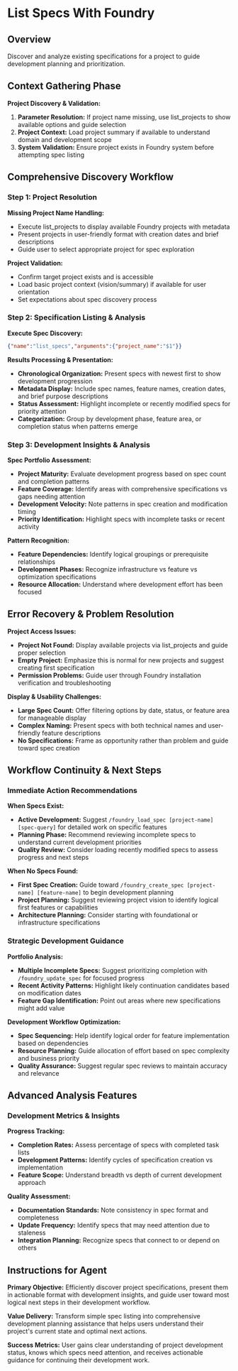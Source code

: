 # List Specs With Foundry

## Overview
Discover and analyze existing specifications for a project to guide development planning and prioritization.

## Context Gathering Phase

**Project Discovery & Validation:**
1. **Parameter Resolution:** If project name missing, use list_projects to show available options and guide selection
2. **Project Context:** Load project summary if available to understand domain and development scope
3. **System Validation:** Ensure project exists in Foundry system before attempting spec listing

## Comprehensive Discovery Workflow

### Step 1: Project Resolution
**Missing Project Name Handling:**
- Execute list_projects to display available Foundry projects with metadata
- Present projects in user-friendly format with creation dates and brief descriptions
- Guide user to select appropriate project for spec exploration

**Project Validation:**
- Confirm target project exists and is accessible
- Load basic project context (vision/summary) if available for user orientation
- Set expectations about spec discovery process

### Step 2: Specification Listing & Analysis
**Execute Spec Discovery:**
```json
{"name":"list_specs","arguments":{"project_name":"$1"}}
```

**Results Processing & Presentation:**
- **Chronological Organization:** Present specs with newest first to show development progression
- **Metadata Display:** Include spec names, feature names, creation dates, and brief purpose descriptions
- **Status Assessment:** Highlight incomplete or recently modified specs for priority attention
- **Categorization:** Group by development phase, feature area, or completion status when patterns emerge

### Step 3: Development Insights & Analysis
**Spec Portfolio Assessment:**
- **Project Maturity:** Evaluate development progress based on spec count and completion patterns
- **Feature Coverage:** Identify areas with comprehensive specifications vs gaps needing attention
- **Development Velocity:** Note patterns in spec creation and modification timing
- **Priority Identification:** Highlight specs with incomplete tasks or recent activity

**Pattern Recognition:**
- **Feature Dependencies:** Identify logical groupings or prerequisite relationships
- **Development Phases:** Recognize infrastructure vs feature vs optimization specifications
- **Resource Allocation:** Understand where development effort has been focused

## Error Recovery & Problem Resolution

**Project Access Issues:**
- **Project Not Found:** Display available projects via list_projects and guide proper selection
- **Empty Project:** Emphasize this is normal for new projects and suggest creating first specification
- **Permission Problems:** Guide user through Foundry installation verification and troubleshooting

**Display & Usability Challenges:**
- **Large Spec Count:** Offer filtering options by date, status, or feature area for manageable display
- **Complex Naming:** Present specs with both technical names and user-friendly feature descriptions
- **No Specifications:** Frame as opportunity rather than problem and guide toward spec creation

## Workflow Continuity & Next Steps

### Immediate Action Recommendations
**When Specs Exist:**
- **Active Development:** Suggest `/foundry_load_spec [project-name] [spec-query]` for detailed work on specific features
- **Planning Phase:** Recommend reviewing incomplete specs to understand current development priorities
- **Quality Review:** Consider loading recently modified specs to assess progress and next steps

**When No Specs Found:**
- **First Spec Creation:** Guide toward `/foundry_create_spec [project-name] [feature-name]` to begin development planning
- **Project Planning:** Suggest reviewing project vision to identify logical first features or capabilities
- **Architecture Planning:** Consider starting with foundational or infrastructure specifications

### Strategic Development Guidance
**Portfolio Analysis:**
- **Multiple Incomplete Specs:** Suggest prioritizing completion with `/foundry_update_spec` for focused progress
- **Recent Activity Patterns:** Highlight likely continuation candidates based on modification dates
- **Feature Gap Identification:** Point out areas where new specifications might add value

**Development Workflow Optimization:**
- **Spec Sequencing:** Help identify logical order for feature implementation based on dependencies
- **Resource Planning:** Guide allocation of effort based on spec complexity and business priority
- **Quality Assurance:** Suggest regular spec reviews to maintain accuracy and relevance

## Advanced Analysis Features

### Development Metrics & Insights
**Progress Tracking:**
- **Completion Rates:** Assess percentage of specs with completed task lists
- **Development Patterns:** Identify cycles of specification creation vs implementation
- **Feature Scope:** Understand breadth vs depth of current development approach

**Quality Assessment:**
- **Documentation Standards:** Note consistency in spec format and completeness
- **Update Frequency:** Identify specs that may need attention due to staleness
- **Integration Planning:** Recognize specs that connect to or depend on others

## Instructions for Agent
**Primary Objective:** Efficiently discover project specifications, present them in actionable format with development insights, and guide user toward most logical next steps in their development workflow.

**Value Delivery:** Transform simple spec listing into comprehensive development planning assistance that helps users understand their project's current state and optimal next actions.

**Success Metrics:** User gains clear understanding of project development status, knows which specs need attention, and receives actionable guidance for continuing their development work.
